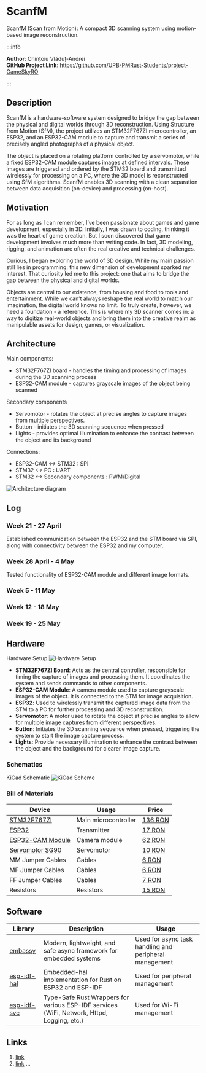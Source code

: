 # ScanfM
ScanfM (Scan from Motion): A compact 3D scanning system using motion-based image reconstruction.

:::info 

**Author**: Chințoiu Vlăduț-Andrei \
**GitHub Project Link**: https://github.com/UPB-PMRust-Students/project-GameSkyRO

:::

## Description

ScanfM is a hardware-software system designed to bridge the gap between the physical and digital worlds through 3D reconstruction. Using Structure from Motion (SfM), the project utilizes an STM32F767ZI microcontroller, an ESP32, and an ESP32-CAM module to capture and transmit a series of precisely angled photographs of a physical object.

The object is placed on a rotating platform controlled by a servomotor, while a fixed ESP32-CAM module captures images at defined intervals. These images are triggered and ordered by the STM32 board and transmitted wirelessly for processing on a PC, where the 3D model is reconstructed using SfM algorithms. ScanfM enables 3D scanning with a clean separation between data acquisition (on-device) and processing (on-host).

## Motivation

For as long as I can remember, I’ve been passionate about games and game development, especially in 3D. Initially, I was drawn to coding, thinking it was the heart of game creation. But I soon discovered that game development involves much more than writing code. In fact, 3D modeling, rigging, and animation are often the real creative and technical challenges.

Curious, I began exploring the world of 3D design. While my main passion still lies in programming, this new dimension of development sparked my interest. That curiosity led me to this project: one that aims to bridge the gap between the physical and digital worlds.

Objects are central to our existence, from housing and food to tools and entertainment. While we can’t always reshape the real world to match our imagination, the digital world knows no limit. To truly create, however, we need a foundation - a reference. This is where my 3D scanner comes in: a way to digitize real-world objects and bring them into the creative realm as manipulable assets for design, games, or visualization.

## Architecture 

Main components:
 - STM32F767ZI board - handles the timing and processing of images during the 3D scanning process
 - ESP32-CAM module - captures grayscale images of the object being scanned

Secondary components
 - Servomotor - rotates the object at precise angles to capture images from multiple perspectives.
 - Button - initiates the 3D scanning sequence when pressed
 - Lights - provides optimal illumination to enhance the contrast between the object and its background

Connections:
 - ESP32-CAM &lt;-&gt; STM32 : SPI
 - STM32 &lt;-&gt; PC : UART
 - STM32 &lt;-&gt; Secondary components : PWM/Digital

![Architecture diagram](diagram.svg)

## Log

### Week 21 - 27 April
Established communication between the ESP32 and the STM board via SPI, along with connectivity between the ESP32 and my computer.

### Week 28 April - 4 May
Tested functionality of ESP32-CAM module and different image formats.

### Week 5 - 11 May

### Week 12 - 18 May

### Week 19 - 25 May

## Hardware

Hardware Setup
![Hardware Setup](setup_pic.webp)

- **STM32F767ZI Board**: Acts as the central controller, responsible for timing the capture of images and processing them. It coordinates the system and sends commands to other components.
- **ESP32-CAM Module**: A camera module used to capture grayscale images of the object. It is connected to the STM for image acquisition.
- **ESP32**: Used to wirelessly transmit the captured image data from the STM to a PC for further processing and 3D reconstruction.
- **Servomotor**: A motor used to rotate the object at precise angles to allow for multiple image captures from different perspectives.
- **Button**: Initiates the 3D scanning sequence when pressed, triggering the system to start the image capture process.
- **Lights**: Provide necessary illumination to enhance the contrast between the object and the background for clearer image capture.

### Schematics

KiCad Schematic
![KiCad Scheme](KiCad_scheme.webp)

### Bill of Materials

<!-- Fill out this table with all the hardware components that you might need.

The format is 
```
| [Device](link://to/device) | This is used ... | [price](link://to/store) |

```

-->

| Device | Usage | Price |
|--------|--------|-------|
| [STM32F767ZI](https://www.st.com/en/evaluation-tools/nucleo-f767zi.html) | Main microcontroller | [136 RON](https://ro.mouser.com/ProductDetail/STMicroelectronics/NUCLEO-F767ZI?qs=7UaJ5Mrpeu0%2F%252BMRranB3%2Fw%3D%3D) |
| [ESP32](https://www.espressif.com/sites/default/files/documentation/esp32-wroom-32d_esp32-wroom-32u_datasheet_en.pdf) | Transmitter | [17 RON](https://www.aliexpress.com/item/1005005704190069.html?spm=a2g0o.productlist.main.7.3ed4elegelegGc&algo_pvid=9e6145b3-fcba-4997-81ca-037bc9cc0187&algo_exp_id=9e6145b3-fcba-4997-81ca-037bc9cc0187-3&pdp_ext_f=%7B%22order%22%3A%227047%22%2C%22eval%22%3A%221%22%7D&pdp_npi=4%40dis%21RON%2125.05%2122.80%21%21%2140.34%2136.72%21%402103963717462213747088339e45d1%2112000034061352780%21sea%21RO%210%21ABX&curPageLogUid=gV8oWAovS7f0&utparam-url=scene%3Asearch%7Cquery_from%3A) |
| [ESP32-CAM Module](https://docs.m5stack.com/en/unit/esp32cam?ref=blakadder) | Camera module | [62 RON](https://sigmanortec.ro/placa-dezvoltare-esp32-cam-wifi-bluetooth-ov2640-2mp?SubmitCurrency=1&id_currency=2&gad_source=1&gad_campaignid=22174019478&gbraid=0AAAAAC3W72O583Lr5l62Wu-ikqzQMfuL2&gclid=Cj0KCQjw2tHABhCiARIsANZzDWpji0-H7LcesN02tSijDlctpbIWYVvsIh_IgFbEKtBm5bmHqLP1Hp0aAtldEALw_wcB) |
| [Servomotor SG90](https://www.bitmi.ro/electronica/servomotor-sg90-180-grade-9g-10496.html) | Servomotor | [10 RON](https://www.bitmi.ro/electronica/servomotor-sg90-180-grade-9g-10496.html) |
| MM Jumper Cables | Cables |  [6 RON](https://www.optimusdigital.ro/ro/fire-fire-mufate/653-fire-colorate-mama-tata-40p-10-cm.html?search_query=%09Fire+Colorate+Tata-Tata+%2840p%29+10+cm&results=10) |
| MF Jumper Cables | Cables | [6 RON](https://www.optimusdigital.ro/ro/fire-fire-mufate/653-fire-colorate-mama-tata-40p-10-cm.html?search_query=%09Fire+Colorate+Mama-Tata+%2840p%29+10+cm&results=5) |
| FF Jumper Cables | Cables | [7 RON](https://www.optimusdigital.ro/ro/fire-fire-mufate/652-fire-colorate-mama-mama-40p-10-cm.html?search_query=%09Fire+Colorate+Mama-Mama+%2840p%29+10+cm&results=10) |
| Resistors | Resistors | [15 RON](https://www.optimusdigital.ro/ro/componente-electronice-rezistoare/10928-plusivo-kit-250-buc-rezistoare.html?search_query=plusivo&results=274) |


## Software

| Library | Description | Usage |
|---------|-------------|-------|
| [embassy](https://github.com/embassy-rs/embassy) | Modern, lightweight, and safe async framework for embedded systems | Used for async task handling and peripheral management |
| [esp-idf-hal](https://github.com/esp-rs/esp-idf-hal) | Embedded-hal implementation for Rust on ESP32 and ESP-IDF | Used for peripheral management |
| [esp-idf-svc](https://github.com/esp-rs/esp-idf-svc) | Type-Safe Rust Wrappers for various ESP-IDF services (WiFi, Network, Httpd, Logging, etc.) | Used for Wi-Fi management |

## Links

<!-- Add a few links that inspired you and that you think you will use for your project -->

1. [link](https://example.com)
2. [link](https://example3.com)
...
